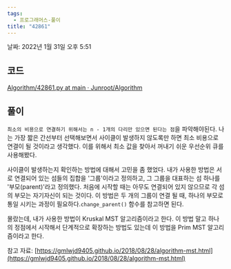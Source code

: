 ```yaml
---
tags:
  - 프로그래머스-풀이
title: "42861"
---
```


날짜: 2022년 1월 31일 오후 5:51

## 코드

[Algorithm/42861.py at main · Junroot/Algorithm](https://github.com/Junroot/Algorithm/blob/main/programmers/42861.py)

## 풀이

`최소의 비용으로 연결하기 위해서는 n - 1개의 다리만 있으면 된다는 점`을 파악해야된다. 나는 가장 짧은 간선부터 선택해보면서 사이클이 발생하지 않도록만 하면 최소 비용으로 연결이 될 것이라고 생각했다. 이를 위해서 최소 값을 찾아서 꺼내기 쉬운 우선순위 큐를 사용해봤다.

사이클이 발생하는지 확인하는 방법에 대해서 고민을 좀 했었다. 내가 사용한 방법은 서로 연결되어 있는 섬들의 집합을 '그룹'이라고 정의하고, 그 그룹을 대표하는 섬 하나를 '부모(parent)'라고 정의했다. 처음에 시작할 때는 아무도 연결되어 있지 않으므로 각 섬의 부모는 자기자신이 되는 것이다. 이 방법은 두 개의 그룹이 연결 될 때, 하나의 부모로 통일 시키는 과정이 필요하다.`change_parent()` 함수를 참고하면 된다.

몰랐는데, 내가 사용한 방법이 Kruskal MST 알고리즘이라고 한다. 이 방법 말고 하나의 정점에서 시작해서 단계적으로 확장하는 방법도 있는데 이 방법을 Prim MST 알고리즘이라고 한다.

참고 자료: [https://gmlwjd9405.github.io/2018/08/28/algorithm-mst.html](https://gmlwjd9405.github.io/2018/08/28/algorithm-mst.html)
